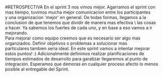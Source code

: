 #RETROSPECTIVA
En el sprint 3 nos vimos mejor. Agarramos el sprint con mas tiempo, tuvimos mucha mejor comunicacion entre los participantes \
y una organizacion 'mejor' en general. De todas formas, llegamos a la conclusion de que tenemos que dividir de manera mas efectiva \ 
las cosas a hacer. Ya sabemos los fuertes de cada uno, y en base a eso vamos a ir mejorando. \
Para mejorar como equipo creemos que es necesario ser algo mas organziados. Definir objetivos o problemas a solucionar mas \
particulares tambien seria ideal. En este sprint vamos a intentar mejorar estos puntos! :)
Adicionalmente definimos realizar planificaciones de tiempos estimados de desarrollo para garatizar llegaremos al punto de integración. Esperamos 
que demoras en cualquier proceso afecto lo menos posible al entregable del Sprint. 

